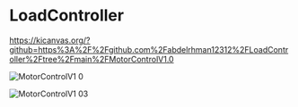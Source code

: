 # LoadController
https://kicanvas.org/?github=https%3A%2F%2Fgithub.com%2Fabdelrhman12312%2FLoadController%2Ftree%2Fmain%2FMotorControlV1.0

![MotorControlV1 0](https://github.com/abdelrhman12312/LoadController/assets/67631987/d001f31b-dcd7-46ca-8a50-f6bcb33f2fce)

![MotorControlV1 03](https://github.com/abdelrhman12312/LoadController/assets/67631987/fedeb78f-d633-4697-b30b-105074bbe331)

